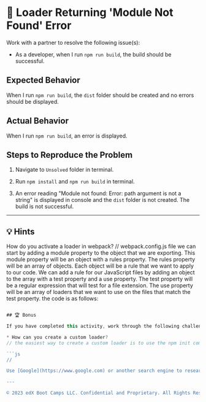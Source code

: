 # 🐛 Loader Returning 'Module Not Found' Error

Work with a partner to resolve the following issue(s):

* As a developer, when I run `npm run build`, the build should be successful.

## Expected Behavior

When I run `npm run build`, the `dist` folder should be created and no errors should be displayed.

## Actual Behavior

When I run `npm run build`, an error is displayed.

## Steps to Reproduce the Problem

1. Navigate to `Unsolved` folder in terminal.

2. Run `npm install` and `npm run build` in terminal.

3. An error reading "Module not found: Error: path argument is not a string" is displayed in console and the `dist` folder is not created. The build is not successful.

---

## 💡 Hints

How do you activate a loader in webpack?
// webpack.config.js file we can start by adding a module property to the object that we are exporting. This module property will be an object with a rules property. The rules property will be an array of objects. Each object will be a rule that we want to apply to our code. We can add a rule for our JavaScript files by adding an object to the array with a test property and a use property. The test property will be a regular expression that will test for a file extension. The use property will be an array of loaders that we want to use on the files that match the test property. the code is as follows: 

```js 

## 🏆 Bonus

If you have completed this activity, work through the following challenge with your partner to further your knowledge:

* How can you create a custom loader?
// the easiest way to create a custom loader is to use the npm init command. This will create a package.json file for your loader. You can then add a main property to the package.json file that points to the loader file. You can then install your loader using npm install <loader-name>. You can then use your loader in your webpack.config.js file by adding it to the use property of the rule object.

```js
// 

Use [Google](https://www.google.com) or another search engine to research this.

---

© 2023 edX Boot Camps LLC. Confidential and Proprietary. All Rights Reserved.
